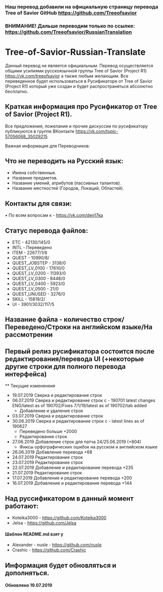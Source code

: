 ### Наш перевод добавили на официальную страницу перевода Tree of Savior GitHub  https://github.com/Treeofsavior
### ВНИМАНИЕ! Дальше переводим только по ссылке: https://github.com/Treeofsavior/RussianTranslation

# Tree-of-Savior-Russian-Translate
Данный перевод не является официальным. Перевод осуществляется общими усилиями русскоязычной группы Tree of Savior (Project R1) https://vk.com/treeofsavior а также любым желающим. Все переведенное будет использоваться в Русификаторе от Tree of Savior (Project R1) который уже создан и будет распространяться абсолютно бесплатно.

## Краткая информация про Русификатор от Tree of Savior (Project R1).

Все предложения, пожелания и прочие дискуссии по русификатору публикуются в группе ВКонтакте https://vk.com/topic-57056068_35029215

Важная информация для Переводчиков:

## Что не переводить на Русский язык:
* Имена собственные.
* Название предметов.
* Название умений, атрибутов (пассивных талантов).
 * Название местностей (Городов, Локаций, Областей).

## Контакты для связи:
• По всем вопросам к - https://vk.com/den17ka

## Статус перевода файлов:
* ETC - 42130/145/0
* INTL - Переведено
* ITEM - 22677/1/6
* QUEST - 10990/8/
* QUEST_JOBSTEP - 3138/0
* QUEST_LV_0100 - 17610/0
* QUEST_LV_0200 - 11393/0
* QUEST_LV_0300 - 8448/0
* QUEST_LV_0400 - 5923/0
* QUEST_LV_0500 - 21/0
* QUEST_UNUSED - 3276/0
* SKILL - 15819/2/
* UI - 3901/3032/117/5
 ## Название файла - количество строк/Переведено/Строки на английском языке/На рассмотрении 

## Первый релиз русификатора состоится после редактирования/перевода UI (+некоторые другие строки для полного перевода интерфейса)


** Текущие измененеия
* 19.07.2019 Сверка и редактирование строк 
* 06.07.2019 Сверка и редактирование строк с - 190701 latest changes ENG/latest as of 190702/Fixes 7/1/19/latest as of 190702/tab added
   * Добавление и удаление строк
* 03.07.2019 Сверка и редактирование строк 
* 30.06.2019 Сверка и редактирование строк с - latest lines as of 190627
   * Переведено больше +2000 
   * Редактирование строк
* 27.06.2019 Добавление строк для патча 24/25.06.2019 (+804)
   * Фиксы орфографических ошибок на русском и английском языке
* 26.06.2019 Добавление перевода +68
* 24.07.2019 Редактирование строк
* 23.07.2019 Редактирование строк
* 22.07.2019 Добавление и редактирование перевода +235
* 21.07.2019 Редактирование строк
* 17.07.2019 Добавление и редактирование перевода +200 
* 16.07.2019 Добавление и редактирование перевода +144 

## Над руссификатором в данный момент работают:
* Koteika3000 - https://github.com/Koteika3000
* Jelsa - https://github.com/Jelsa

#### Шаблон README.md взят у 
* Alexander - nusle - https://github.com/nusle
* Crashic - https://github.com/Crashic 
## Информация будет обновляться и дополняться. 
#### Обновлено 19.07.2019
